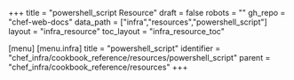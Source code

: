 +++
title = "powershell_script Resource"
draft = false
robots = ""
gh_repo = "chef-web-docs"
data_path = ["infra","resources","powershell_script"]
layout = "infra_resource"
toc_layout = "infra_resource_toc"

[menu]
  [menu.infra]
    title = "powershell_script"
    identifier = "chef_infra/cookbook_reference/resources/powershell_script"
    parent = "chef_infra/cookbook_reference/resources"
+++

<!-- The contents of this page are automatically generated from the powershell_script.yaml file in the data directory. -->
<!-- To suggest a change, edit the https://github.com/chef/chef/blob/main/lib/chef/resource/powershell_script.rb file
      and submit a pull request to the https://github.com/chef/chef repository. -->
